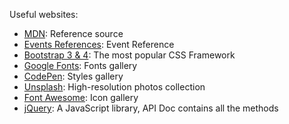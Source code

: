Useful websites:

+ [MDN](https://mdn.dev): Reference source
+ [Events References](https://developer.mozilla.org/en-US/docs/Web/Events): Event Reference
+ [Bootstrap 3 & 4](https://getbootstrap.com/docs/3.3/): The most popular CSS Framework
+ [Google Fonts](https://fonts.google.com): Fonts gallery
+ [CodePen](https://codepen.io): Styles gallery
+ [Unsplash](https://unsplash.com): High-resolution photos collection
+ [Font Awesome](https://fontawesome.com): Icon gallery
+ [jQuery](https://jquery.com): A JavaScript library, API Doc contains all the methods
